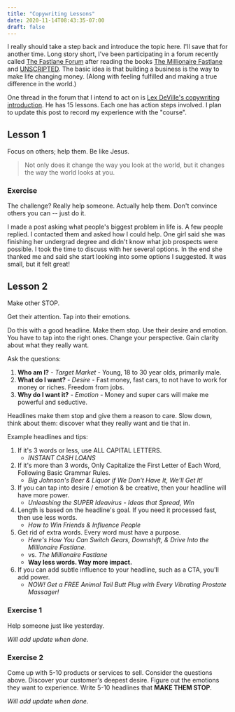 ```yaml
---
title: "Copywriting Lessons"
date: 2020-11-14T08:43:35-07:00
draft: false
---
```


I really should take a step back and introduce the topic here.
I'll save that for another time. Long story short, I've been
participating in a forum recently called
[The Fastlane Forum](https://www.thefastlaneforum.com/) after reading
the books [The Millionaire Fastlane](https://www.amazon.com/Millionaire-Fastlane-Crack-Wealth-Lifetime/dp/0984358102)
and [UNSCRIPTED](https://www.amazon.com/Unscripted-MJ-DeMarco-audiobook/dp/B072FL3BGP).
The basic idea is that building a business is the way to make
life changing money. (Along with feeling fulfilled and making a
true difference in the world.)

One thread in the forum that I intend to act on is
[Lex DeVille's copywriting introduction](https://www.thefastlaneforum.com/community/threads/lex-devilles-15-days-to-freedom-make-money-copywriting-in-15-days-or-less.59465/).
He has 15 lessons. Each one has action steps involved.
I plan to update this post to record my experience with the
"course".

## Lesson 1

Focus on others; help them. Be like Jesus.

> Not only does it change the way you look at the world,
> but it changes the way the world looks at you.

### Exercise

The challenge? Really help someone. Actually help them.
Don't convince others you can -- just do it.

I made a post asking what people's biggest problem in life is. A few people
replied. I contacted them and asked how I could help. One girl said she
was finishing her undergrad degree and didn't know what job prospects were
possible. I took the time to discuss with her several options. In the end
she thanked me and said she start looking into some options I suggested.
It was small, but it felt great!

## Lesson 2

Make other STOP.

Get their attention. Tap into their emotions.

Do this with a good headline. Make them stop. Use their desire and emotion.
You have to tap into the right ones. Change your perspective.
Gain clarity about what they really want.

Ask the questions:

1. **Who am I?** - *Target Market* - Young, 18 to 30 year olds, primarily male.
2. **What do I want?** - *Desire* - Fast money, fast cars, to not have to work for money or riches. Freedom from jobs.
3. **Why do I want it?** - *Emotion* - Money and super cars will make me powerful and seductive.

Headlines make them stop and give them a reason to care. Slow down, think
about them: discover what they really want and tie that in.

Example headlines and tips:

1. If it's 3 words or less, use ALL CAPITAL LETTERS.
    * *INSTANT CASH LOANS*
2. If it's more than 3 words, Only Capitalize the First Letter of Each Word, Following Basic Grammar Rules.
    * *Big Johnson's Beer & Liquor if We Don't Have It, We'll Get It!*
3. If you can tap into desire / emotion & be creative, then your headline will have more power.
    * *Unleashing the SUPER Ideavirus - Ideas that Spread, Win*
4. Length is based on the headline's goal. If you need it processed fast, then use less words.
    * *How to Win Friends & Influence People*
5. Get rid of extra words. Every word must have a purpose.
    * *Here's How You Can Switch Gears, Downshift, & Drive Into the Millionaire Fastlane.*
    * vs. *The Millionaire Fastlane*
    * **Way less words. Way more impact.**
6. If you can add subtle influence to your headline, such as a CTA, you'll add power.
    * *NOW! Get a FREE Animal Tail Butt Plug with Every Vibrating Prostate Massager!*

### Exercise 1

Help someone just like yesterday.

*Will add update when done.*

### Exercise 2

Come up with 5-10 products or services to sell. Consider the questions above.
Discover your customer's deepest desire. Figure out the emotions they want
to experience. Write 5-10 headlines that **MAKE THEM STOP**.

*Will add update when done.*

